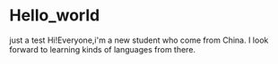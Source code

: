 # Hello_world
just a test
Hi!Everyone,i'm a new student who come from China.
I look forward to learning kinds of languages from there.
